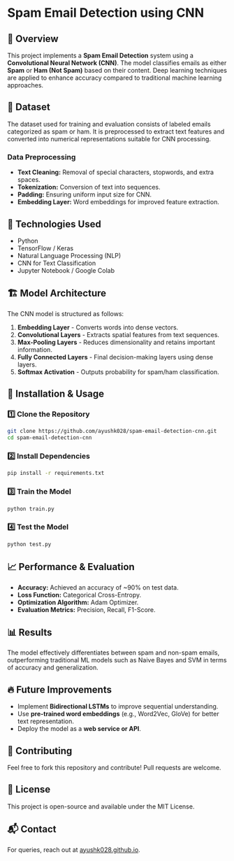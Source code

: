 # Spam Email Detection using CNN

## 📌 Overview
This project implements a **Spam Email Detection** system using a **Convolutional Neural Network (CNN)**. The model classifies emails as either **Spam** or **Ham (Not Spam)** based on their content. Deep learning techniques are applied to enhance accuracy compared to traditional machine learning approaches.

## 📂 Dataset
The dataset used for training and evaluation consists of labeled emails categorized as spam or ham. It is preprocessed to extract text features and converted into numerical representations suitable for CNN processing.

### Data Preprocessing
- **Text Cleaning:** Removal of special characters, stopwords, and extra spaces.
- **Tokenization:** Conversion of text into sequences.
- **Padding:** Ensuring uniform input size for CNN.
- **Embedding Layer:** Word embeddings for improved feature extraction.

## 🔧 Technologies Used
- Python
- TensorFlow / Keras
- Natural Language Processing (NLP)
- CNN for Text Classification
- Jupyter Notebook / Google Colab

## 🏗 Model Architecture
The CNN model is structured as follows:
1. **Embedding Layer** - Converts words into dense vectors.
2. **Convolutional Layers** - Extracts spatial features from text sequences.
3. **Max-Pooling Layers** - Reduces dimensionality and retains important information.
4. **Fully Connected Layers** - Final decision-making layers using dense layers.
5. **Softmax Activation** - Outputs probability for spam/ham classification.

## 🚀 Installation & Usage
### 1️⃣ Clone the Repository
```sh
git clone https://github.com/ayushk028/spam-email-detection-cnn.git
cd spam-email-detection-cnn
```
### 2️⃣ Install Dependencies
```sh
pip install -r requirements.txt
```
### 3️⃣ Train the Model
```sh
python train.py
```
### 4️⃣ Test the Model
```sh
python test.py
```

## 📈 Performance & Evaluation
- **Accuracy:** Achieved an accuracy of ~90% on test data.
- **Loss Function:** Categorical Cross-Entropy.
- **Optimization Algorithm:** Adam Optimizer.
- **Evaluation Metrics:** Precision, Recall, F1-Score.

## 📊 Results
The model effectively differentiates between spam and non-spam emails, outperforming traditional ML models such as Naive Bayes and SVM in terms of accuracy and generalization.

## 🔥 Future Improvements
- Implement **Bidirectional LSTMs** to improve sequential understanding.
- Use **pre-trained word embeddings** (e.g., Word2Vec, GloVe) for better text representation.
- Deploy the model as a **web service or API**.

## 🤝 Contributing
Feel free to fork this repository and contribute! Pull requests are welcome.

## 📜 License
This project is open-source and available under the MIT License.

## 📬 Contact
For queries, reach out at [ayushk028.github.io](https://ayushk028.github.io).

